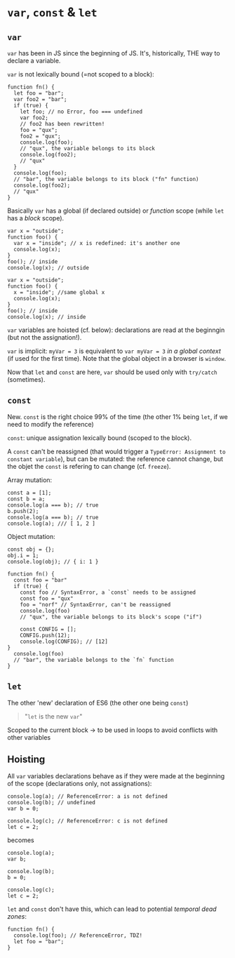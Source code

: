 # `var`, `const` & `let`

## `var`

`var` has been in JS since the beginning of JS. It's, historically, THE way to declare a variable.

`var` is not lexically bound (=not scoped to a block):

```
function fn() {
  let foo = "bar";
  var foo2 = "bar";
  if (true) {
    let foo; // no Error, foo === undefined
    var foo2;
    // foo2 has been rewritten!
    foo = "qux";
    foo2 = "qux";
    console.log(foo);
    // "qux", the variable belongs to its block
    console.log(foo2);
    // "qux"
  }
  console.log(foo);
  // "bar", the variable belongs to its block ("fn" function)
  console.log(foo2);
  // "qux"
}
```

Basically `var` has a global (if declared outside) or *function* scope (while `let` has a *block* scope).

```
var x = "outside";
function foo() {
  var x = "inside"; // x is redefined: it's another one
  console.log(x);
}
foo(); // inside
console.log(x); // outside
```

```
var x = "outside";
function foo() {
  x = "inside"; //same global x
  console.log(x);
}
foo(); // inside
console.log(x); // inside
```


`var` variables are hoisted (cf. below): declarations are read at the beginngin (but not the assignation!).

`var` is implicit: `myVar = 3` is equivalent to `var myVar = 3` *in a global context* (if used for the first time). Note that the global object in a browser is `window`.

Now that `let` and `const` are here, `var` should be used only with `try/catch` (sometimes).

## `const`

New. `const` is the right choice 99% of the time (the other 1% being `let`, if we need to modify the reference)

`const`: unique assignation lexically bound (scoped to the block).

A `const` can't be reassigned (that would trigger a `TypeError: Assignment to constant variable`), but can be mutated: the reference cannot change, but the objet the `const` is refering to can change (cf. `freeze`).

Array mutation:

```
const a = [1];
const b = a;
console.log(a === b); // true
b.push(2);
console.log(a === b); // true
console.log(a); /// [ 1, 2 ]
```

Object mutation:

```
const obj = {};
obj.i = 1;
console.log(obj); // { i: 1 }
```

```
function fn() {
  const foo = "bar"
  if (true) {
    const foo // SyntaxError, a `const` needs to be assigned
    const foo = "qux"
    foo = "norf" // SyntaxError, can't be reassigned
    console.log(foo)
    // "qux", the variable belongs to its block's scope ("if")

    const CONFIG = [];
    CONFIG.push(12);
    console.log(CONFIG); // [12]
}
  console.log(foo)
  // "bar", the variable belongs to the `fn` function
}
```

## `let`

The other 'new' declaration of ES6 (the other one being `const`)
> "`let` is the new `var`"

Scoped to the current block -> to be used in loops to avoid conflicts with other variables

## Hoisting

All `var` variables declarations behave as if they were made at the beginning of the scope (declarations only, not assignations):

```
console.log(a); // ReferenceError: a is not defined
console.log(b); // undefined
var b = 0;

console.log(c); // ReferenceError: c is not defined
let c = 2;
```

becomes

```
console.log(a);
var b;

console.log(b);
b = 0;

console.log(c);
let c = 2;
```

`let` and `const` don't have this, which can lead to potential *temporal dead zones*:

```
function fn() {
  console.log(foo); // ReferenceError, TDZ!
  let foo = "bar";
}
```
